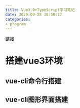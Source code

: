 ```yaml
---
title: Vue3.0+TypeScript学习笔记
date: 2020-09-28 18:50:17
categories: 
- program
---
```


[链接](https://jspang.com/detailed?id=64)

# 搭建vue3环境

## vue-cli命令行搭建

## vue-cli图形界面搭建